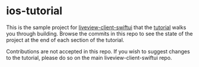 # ios-tutorial
This is the sample project for [liveview-client-swiftui](https://github.com/liveviewnative/liveview-client-swiftui) that the [tutorial](https://liveview-native.github.io/liveview-client-swiftui/tutorials/yourfirstapp/) walks you through building. Browse the commits in this repo to see the state of the project at the end of each section of the tutorial.

Contributions are not accepted in this repo. If you wish to suggest changes to the tutorial, please do so on the main liveview-client-swiftui repo.
